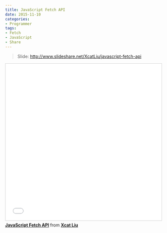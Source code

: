```yaml
---
title: JavaScript Fetch API
date: 2015-11-10
categories:
- Programmer
tags:
- Fetch
- JavaScript
- Share
---
```


> Slide: http://www.slideshare.net/XcatLiu/javascript-fetch-api

<iframe src="//www.slideshare.net/slideshow/embed_code/key/2rRo2XMS1BUiJw" width="620" height="504" frameborder="0" marginwidth="0" marginheight="0" scrolling="no" style="border:1px solid #CCC; border-width:1px; margin-bottom:5px; max-width: 100%;" allowfullscreen> </iframe> <div style="margin-bottom:5px"> <strong> <a href="//www.slideshare.net/XcatLiu/javascript-fetch-api" title="JavaScript Fetch API" target="_blank">JavaScript Fetch API</a> </strong> from <strong><a href="//www.slideshare.net/XcatLiu" target="_blank">Xcat Liu</a></strong> </div>

